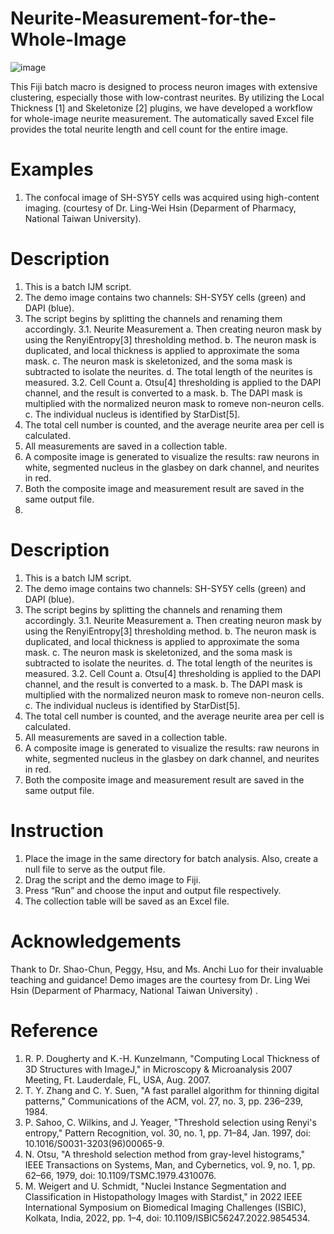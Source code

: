 # Neurite-Measurement-for-the-Whole-Image
![image](https://github.com/user-attachments/assets/3566f36d-1626-4b0e-9c97-a3e43e55600a)


This Fiji batch macro is designed to process neuron images with extensive clustering, especially those with low-contrast neurites.
By utilizing the Local Thickness [1] and Skeletonize [2] plugins, we have developed a workflow for whole-image neurite measurement. The automatically saved Excel file provides the total neurite length and cell count for the entire image.

# Examples
1.	The confocal image of SH-SY5Y cells was acquired using high-content imaging. (courtesy of Dr. Ling-Wei Hsin (Deparment of Pharmacy, National Taiwan University).

# Description 
1.	This is a batch IJM script. 
2.	The demo image contains two channels: SH-SY5Y cells (green) and DAPI (blue).
3.	The script begins by splitting the channels and renaming them accordingly.
3.1. Neurite Measurement
	a. Then creating neuron mask by using the RenyiEntropy[3] thresholding method.
	b. The neuron mask is duplicated, and local thickness is applied to approximate the soma mask.
	c. The neuron mask is skeletonized, and the soma mask is subtracted to isolate the neurites.
	d. The total length of the neurites is measured.
3.2. Cell Count
	a. Otsu[4] thresholding is applied to the DAPI channel, and the result is converted to a mask.
	b. The DAPI mask is multiplied with the normalized neuron mask to romeve non-neuron cells.
	c. The individual nucleus is identified by StarDist[5].
5.	The total cell number is counted, and the average neurite area per cell is calculated.
6.	All measurements are saved in a collection table.
7.	A composite image is generated to visualize the results: raw neurons in white, segmented nucleus in the glasbey on dark channel, and neurites in red.
8.	Both the composite image and measurement result are saved in the same output file.
9.	
# Description 
1.	This is a batch IJM script. 
2.	The demo image contains two channels: SH-SY5Y cells (green) and DAPI (blue).
3.	The script begins by splitting the channels and renaming them accordingly.
3.1.	Neurite Measurement
	a. Then creating neuron mask by using the RenyiEntropy[3] thresholding method.
	b. The neuron mask is duplicated, and local thickness is applied to approximate the soma mask.
	c. The neuron mask is skeletonized, and the soma mask is subtracted to isolate the neurites.
	d. The total length of the neurites is measured.
3.2. 	Cell Count
	a. Otsu[4] thresholding is applied to the DAPI channel, and the result is converted to a mask.
	b. The DAPI mask is multiplied with the normalized neuron mask to romeve non-neuron cells.
	c. The individual nucleus is identified by StarDist[5].
5.	The total cell number is counted, and the average neurite area per cell is calculated.
6.	All measurements are saved in a collection table.
7.	A composite image is generated to visualize the results: raw neurons in white, segmented nucleus in the glasbey on dark channel, and neurites in red.
8.	Both the composite image and measurement result are saved in the same output file.

# Instruction
1.	Place the image in the same directory for batch analysis. Also, create a null file to serve as the output file. 
2.	Drag the script and the demo image to Fiji.
3.	Press “Run” and choose the input and output file respectively.
4.	The  collection table will be saved as an Excel file. 

# Acknowledgements
Thank to Dr. Shao-Chun, Peggy, Hsu, and Ms. Anchi Luo for their invaluable teaching and guidance!
Demo images are the courtesy from Dr. Ling Wei Hsin (Deparment of Pharmacy, National Taiwan University) .

# Reference
1.	R. P. Dougherty and K.-H. Kunzelmann, "Computing Local Thickness of 3D Structures with ImageJ," in Microscopy & Microanalysis 2007 Meeting, Ft. Lauderdale, FL, USA, Aug. 2007. 
2.	T. Y. Zhang and C. Y. Suen, "A fast parallel algorithm for thinning digital patterns," Communications of the ACM, vol. 27, no. 3, pp. 236–239, 1984. 
3.	P. Sahoo, C. Wilkins, and J. Yeager, "Threshold selection using Renyi's entropy," Pattern Recognition, vol. 30, no. 1, pp. 71–84, Jan. 1997, doi: 10.1016/S0031-3203(96)00065-9. 
4.	N. Otsu, "A threshold selection method from gray-level histograms," IEEE Transactions on Systems, Man, and Cybernetics, vol. 9, no. 1, pp. 62–66, 1979, doi: 10.1109/TSMC.1979.4310076.
5.	M. Weigert and U. Schmidt, "Nuclei Instance Segmentation and Classification in Histopathology Images with Stardist," in 2022 IEEE International Symposium on Biomedical Imaging Challenges (ISBIC), Kolkata, India, 2022, pp. 1–4, doi: 10.1109/ISBIC56247.2022.9854534. 
